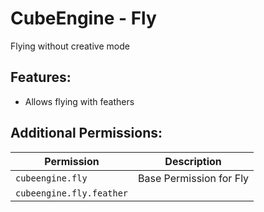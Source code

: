 # CubeEngine - Fly
Flying without creative mode

## Features:
 - Allows flying with feathers

## Additional Permissions:

| Permission | Description |
| --- | --- |
| `cubeengine.fly` | Base Permission for Fly |
| `cubeengine.fly.feather` |  |
